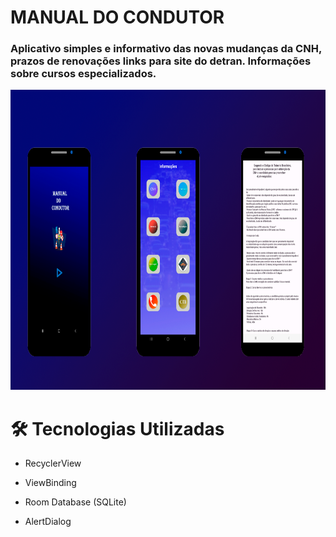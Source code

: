 # MANUAL DO CONDUTOR
<h3>Aplicativo simples e informativo das novas mudanças da CNH, prazos de renovações links para site do detran.
Informações sobre cursos especializados.</h3>

<p align="center">
<img width="700" height="480" src="assets/completo.png">
</p>

# 🛠 Tecnologias Utilizadas

- RecyclerView

- ViewBinding

- Room Database (SQLite)

- AlertDialog

